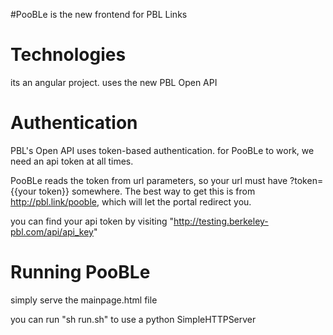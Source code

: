 #PooBLe
is the new frontend for PBL Links

# Technologies
its an angular project. uses the new PBL Open API

# Authentication
PBL's Open API uses token-based authentication. for PooBLe to work, we need an api token at all times. 

PooBLe reads the token from url parameters, so your url must have ?token={{your token}} somewhere. The best way to get this is from http://pbl.link/pooble, which will let the portal redirect you.

you can find your api token by visiting "http://testing.berkeley-pbl.com/api/api_key"

# Running PooBLe
simply serve the mainpage.html file

you can run "sh run.sh" to use a python SimpleHTTPServer
